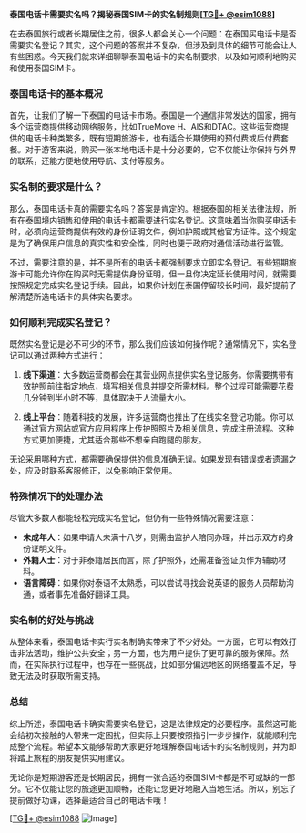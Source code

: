 **泰国电话卡需要实名吗？揭秘泰国SIM卡的实名制规则[[TG💪+ @esim1088](https://t.me/s/esim1088)]**

在去泰国旅行或者长期居住之前，很多人都会关心一个问题：在泰国买电话卡是否需要实名登记？其实，这个问题的答案并不复杂，但涉及到具体的细节可能会让人有些困惑。今天我们就来详细聊聊泰国电话卡的实名制要求，以及如何顺利地购买和使用泰国SIM卡。

### 泰国电话卡的基本概况

首先，让我们了解一下泰国的电话卡市场。泰国是一个通信非常发达的国家，拥有多个运营商提供移动网络服务，比如TrueMove H、AIS和DTAC。这些运营商提供的电话卡种类繁多，既有短期旅游卡，也有适合长期使用的预付费或后付费套餐。对于游客来说，购买一张本地电话卡是十分必要的，它不仅能让你保持与外界的联系，还能方便地使用导航、支付等服务。

### 实名制的要求是什么？

那么，泰国电话卡真的需要实名吗？答案是肯定的。根据泰国的相关法律法规，所有在泰国境内销售和使用的电话卡都需要进行实名登记。这意味着当你购买电话卡时，必须向运营商提供有效的身份证明文件，例如护照或其他官方证件。这个规定是为了确保用户信息的真实性和安全性，同时也便于政府对通信活动进行监管。

不过，需要注意的是，并不是所有的电话卡都强制要求立即实名登记。有些短期旅游卡可能允许你在购买时无需提供身份证明，但一旦你决定延长使用时间，就需要按照规定完成实名登记手续。因此，如果你计划在泰国停留较长时间，最好提前了解清楚所选电话卡的具体实名要求。

### 如何顺利完成实名登记？

既然实名登记是必不可少的环节，那么我们应该如何操作呢？通常情况下，实名登记可以通过两种方式进行：

1. **线下渠道**：大多数运营商都会在其营业网点提供实名登记服务。你需要携带有效护照前往指定地点，填写相关信息并提交所需材料。整个过程可能需要花费几分钟到半小时不等，具体取决于人流量大小。

2. **线上平台**：随着科技的发展，许多运营商也推出了在线实名登记功能。你可以通过官方网站或官方应用程序上传护照照片及相关信息，完成注册流程。这种方式更加便捷，尤其适合那些不想亲自跑腿的朋友。

无论采用哪种方式，都需要确保提供的信息准确无误。如果发现有错误或者遗漏之处，应及时联系客服修正，以免影响正常使用。

### 特殊情况下的处理办法

尽管大多数人都能轻松完成实名登记，但仍有一些特殊情况需要注意：

- **未成年人**：如果申请人未满十八岁，则需由监护人陪同办理，并出示双方的身份证明文件。
- **外籍人士**：对于非泰籍居民而言，除了护照外，还需准备签证页作为辅助材料。
- **语言障碍**：如果你对泰语不太熟悉，可以尝试寻找会说英语的服务人员帮助沟通，或者事先准备好翻译工具。

### 实名制的好处与挑战

从整体来看，泰国电话卡实行实名制确实带来了不少好处。一方面，它可以有效打击非法活动，维护公共安全；另一方面，也为用户提供了更可靠的服务保障。然而，在实际执行过程中，也存在一些挑战，比如部分偏远地区的网络覆盖不足，导致无法及时获取所需支持。

### 总结

综上所述，泰国电话卡确实需要实名登记，这是法律规定的必要程序。虽然这可能会给初次接触的人带来一定困扰，但实际上只要按照指引一步步操作，就能顺利完成整个流程。希望本文能够帮助大家更好地理解泰国电话卡的实名制规则，并为即将踏上旅程的朋友提供实用建议。

无论你是短期游客还是长期居民，拥有一张合适的泰国SIM卡都是不可或缺的一部分。它不仅能让您的旅途更加顺畅，还能让您更好地融入当地生活。所以，别忘了提前做好功课，选择最适合自己的电话卡哦！

[[TG💪+ @esim1088](https://t.me/s/esim1088) ![Image](https://i.postimg.cc/4NQfJmqS/Snipaste-2025-05-13-00-14-12.png)]